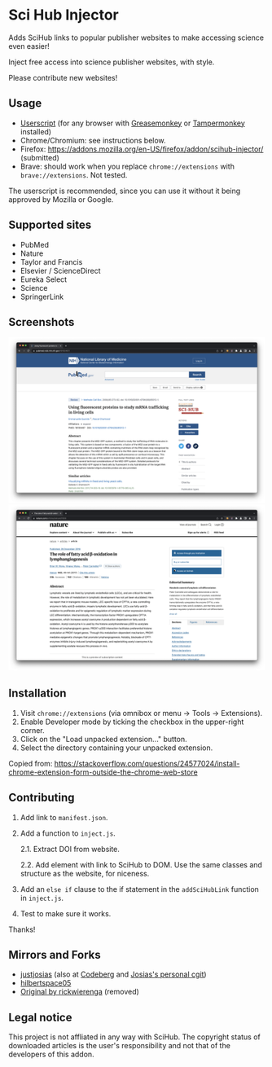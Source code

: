 # Sci Hub Injector

Adds SciHub links to popular publisher websites to make accessing science even easier!

Inject free access into science publisher websites, with style.

Please contribute new websites!

## Usage

* [Userscript](https://github.com/justjosias/sci-hub-injector/raw/main/sci-hub-inject.user.js) (for any browser with [Greasemonkey](https://addons.mozilla.org/en-US/firefox/addon/greasemonkey/) or [Tampermonkey](https://www.tampermonkey.net/) installed)
* Chrome/Chromium: see instructions below.
* Firefox: https://addons.mozilla.org/en-US/firefox/addon/scihub-injector/ (submitted)
* Brave: should work when you replace `chrome://extensions` with `brave://extensions`. Not tested.

The userscript is recommended, since you can use it without it being approved by Mozilla or Google.

## Supported sites

- PubMed
- Nature
- Taylor and Francis
- Elsevier / ScienceDirect
- Eureka Select
- Science
- SpringerLink

## Screenshots

![PubMed Screenshot](.github/pubmed.png)
![Nature Screenshot](.github/nature.png)

## Installation

1. Visit `chrome://extensions` (via omnibox or menu -> Tools -> Extensions).
2. Enable Developer mode by ticking the checkbox in the upper-right corner.
3. Click on the "Load unpacked extension..." button.
4. Select the directory containing your unpacked extension.

Copied from:
https://stackoverflow.com/questions/24577024/install-chrome-extension-form-outside-the-chrome-web-store

## Contributing

1. Add link to `manifest.json`.
2. Add a function to `inject.js`.

   2.1. Extract DOI from website.

   2.2. Add element with link to SciHub to DOM. Use the same classes and structure as the website, for niceness.

3. Add an `else if` clause to the if statement in the `addSciHubLink` function in `inject.js`.
4. Test to make sure it works.

Thanks!

## Mirrors and Forks

* [justjosias](https://github.com/justjosias/sci-hub-injector) (also at [Codeberg](https://codeberg.org/josias/sci-hub-injector) and [Josias's personal cgit](https://git.josias.dev/sci-hub-injector))
* [hilbertspace05](https://github.com/hilbertspace05/sci-hub-injector)
* [Original by rickwierenga](https://github.com/rickwierenga/sci-hub-injector) (removed)

## Legal notice

This project is not affliated in any way with SciHub. The copyright status of downloaded articles is the user's responsibility and not that of the developers of this addon.
